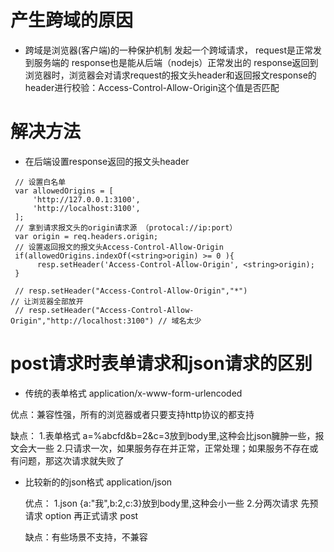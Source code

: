 # 产生跨域的原因

 - 跨域是浏览器(客户端)的一种保护机制
    发起一个跨域请求，
       request是正常发到服务端的
       response也是能从后端（nodejs）正常发出的
       response返回到浏览器时，浏览器会对请求request的报文头header和返回报文response的header进行校验：Access-Control-Allow-Origin这个值是否匹配  

# 解决方法

  - 在后端设置response返回的报文头header
  
   ```
    // 设置白名单
    var allowedOrigins = [
        'http://127.0.0.1:3100', 
        'http://localhost:3100', 
    ];
    // 拿到请求报文头的origin请求源 （protocal://ip:port）
    var origin = req.headers.origin;
    // 设置返回报文的报文头Access-Control-Allow-Origin
    if(allowedOrigins.indexOf(<string>origin) >= 0 ){
         resp.setHeader('Access-Control-Allow-Origin', <string>origin);
    }

    // resp.setHeader("Access-Control-Allow-Origin","*")                  // 让浏览器全部放开 
    // resp.setHeader("Access-Control-Allow-Origin","http://localhost:3100") // 域名太少
   ```

# post请求时表单请求和json请求的区别

 - 传统的表单格式      application/x-www-form-urlencoded
    
  优点：兼容性强，所有的浏览器或者只要支持http协议的都支持

  缺点：
    1.表单格式 a=%abcfd&b=2&c=3放到body里,这种会比json臃肿一些，报文会大一些
    2.只请求一次，如果服务存在并正常，正常处理；如果服务不存在或有问题，那这次请求就失败了

 - 比较新的的json格式  application/json
    
   优点：
    1.json {a:"我",b:2,c:3}放到body里,这种会小一些
    2.分两次请求
        先预请求    option
        再正式请求  post

   缺点：有些场景不支持，不兼容